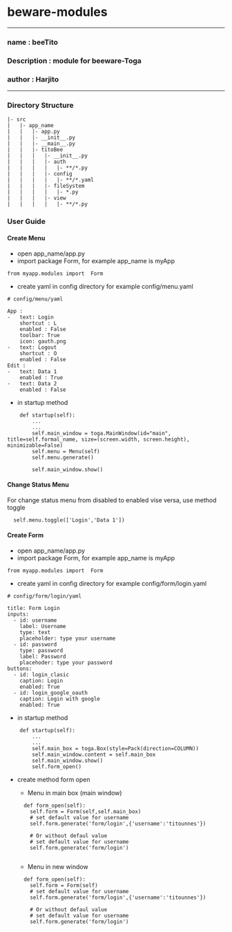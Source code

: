 # beware-modules
---
### name        : beeTito
### Description : module for beeware-Toga
### author      : Harjito
---

### Directory Structure
```
|- src
|   |- app_name
|   |   |- app.py
|   |   |- __init__.py
|   |   |- __main__.py
|   |   |- titoBee
|   |   |   |- __init__.py
|   |   |   |- auth
|   |   |   |   |- **/*.py
|   |   |   |- config
|   |   |   |   |- **/*.yaml
|   |   |   |- fileSystem
|   |   |   |   |- *.py
|   |   |   |- view
|   |   |   |   |- **/*.py
```

### User Guide

#### Create Menu

- open app_name/app.py
- import package Form, for example app_name is myApp
```
from myapp.modules import  Form
```
- create yaml in config directory for example config/menu.yaml
```
# config/menu/yaml

App :
-   text: Login
    shortcut : L
    enabled : False
    toolbar: True
    icon: gauth.png 
-   text: Logout
    shortcut : O
    enabled : False
Edit :
-   text: Data 1
    enabled : True
-   text: Data 2
    enabled : False
```

- in startup method
```
    def startup(self):
        ...
        ...
        self.main_window = toga.MainWindow(id="main", title=self.formal_name, size=(screen.width, screen.height), minimizable=False)
        self.menu = Menu(self)
        self.menu.generate()

        self.main_window.show()
```
        
#### Change Status Menu
For change status menu from disabled to enabled vise versa, use method toggle
```
  self.menu.toggle(['Login','Data 1'])
```

#### Create Form
- open app_name/app.py
- import package Form, for example app_name is myApp
```
from myapp.modules import  Form
```
- create yaml in config directory for example config/form/login.yaml
```
# config/form/login/yaml

title: Form Login
inputs:
  - id: username
    label: Username
    type: text
    placeholder: type your username 
  - id: password
    type: password
    label: Password
    placehoder: type your password 
buttons:
  - id: login_clasic
    caption: Login
    enabled: True
  - id: login_google_oauth
    caption: Login with google 
    enabled: True
```
- in startup method
```
    def startup(self):
        ...
        ...
        self.main_box = toga.Box(style=Pack(direction=COLUMN))
        self.main_window.content = self.main_box
        self.main_window.show()
        self.form_open()
```

- create method form open
  - Menu in main box (main window)
    
  ```
    def form_open(self):
      self.form = Form(self,self.main_box)
      # set default value for username
      self.form.generate('form/login',{'username':'titounnes'})
      
      # Or without defaul value
      # set default value for username
      self.form.generate('form/login')
      
  ```
        
  - Menu in new window
    
  ```
    def form_open(self):
      self.form = Form(self)
      # set default value for username
      self.form.generate('form/login',{'username':'titounnes'})
      
      # Or without defaul value
      # set default value for username
      self.form.generate('form/login')
      
  ```

